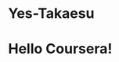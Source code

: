# Yes-Takaesu
<!DOCTYPE html>
<html>
<head>
	<meta charset="utf-8">
	<meta name="viewport" content="width=device-width, initial-scale=1">
	<title>Hello Coursera!</title>
</head>
<body>
<h1>Hello Coursera!</h1>
</body>
</html>

